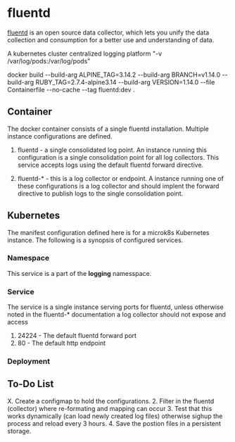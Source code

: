 # fluentd

[fluentd](https://www.fluentd.org) is an open source data collector, which lets you unify the data collection and consumption for a better use and understanding of data.



A kubernetes cluster centralized logging platform "-v /var/log/pods:/var/log/pods"

docker build --build-arg ALPINE_TAG=3.14.2 --build-arg BRANCH=v1.14.0 --build-arg RUBY_TAG=2.7.4-alpine3.14 --build-arg VERSION=1.14.0 --file Containerfile --no-cache --tag fluentd:dev .

## Container

The docker container consists of a single fluentd installation.  Multiple instance configurations are defined.

1. fluentd - a single consolidated log point.  An instance running this configuration is a single consolidation point for all log collectors.  This service accepts logs using the default fluentd forward directive.

2. fluentd-* - this is a log collector or endpoint.  A instance running one of these configurations is a log collector and should implent the forward directive to publish logs to the single consolidation point. 

## Kubernetes

The manifest configuration defined here is for a microk8s Kubernetes instance. The following is a synopsis of configured services.

### Namespace

This service is a part of the **logging** namesspace.

### Service

The service is a single instance serving ports for fluentd, unless otherwise noted in the fluentd-* documentation a log collector should not expose and access

1. 24224 - The default fluentd forward port
2. 80 - The default http endpoint

### Deployment

## To-Do List

X. Create a configmap to hold the configurations.
2. Filter in the fluentd (collector) where re-formating and mapping can occur
3. Test that this works dynamically (can load newly created log files) otherwise sighup the process and reload every 3 hours.
4. Save the postion files in a persistent storage.
